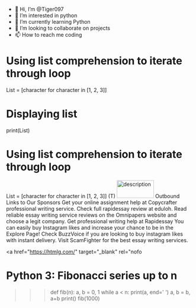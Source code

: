 - 👋 Hi, I’m @Tiger097
- 👀 I’m interested in python
- 🌱 I’m currently learning Python
- 💞️ I’m looking to collaborate on projects
- 📫 How to reach me coding

<!---
Tiger097/Tiger097 is a ✨ special ✨ repository because its `README.md` (this file) appears on your GitHub profile.
You can click the Preview link to take a look at your changes.
--->
# Using list comprehension to iterate through loop
List = [character for character in [1, 2, 3]]
 
# Displaying list
print(List)
# Using list comprehension to iterate through loop
List = [character for character in [1, 2, 3]]
<command>(T)
<img src="/demo.jpg" alt="description" height="48" width="100" />
Outbound Links to Our Sponsors
Get your online assignment help at Copycrafter professional writing service.
Check full rapidessay review at eduloh.
Read reliable essay writing service reviews on the Omnipapers website and choose a legit company.
Get professional writing help at Rapidessay
You can easily buy Instagram likes and increase your chance to be in the Explore Page!
Check BuzzVoice if you are looking to buy instagram likes with instant delivery.
Visit ScamFighter for the best essay writing services.

<a href="https://htmlg.com/" target="_blank" rel="nofo
# Python 3: Fibonacci series up to n
>>> def fib(n):
>>>     a, b = 0, 1
>>>     while a < n:
>>>         print(a, end=' ')
>>>         a, b = b, a+b
>>>     print()
>>> fib(1000)
  
